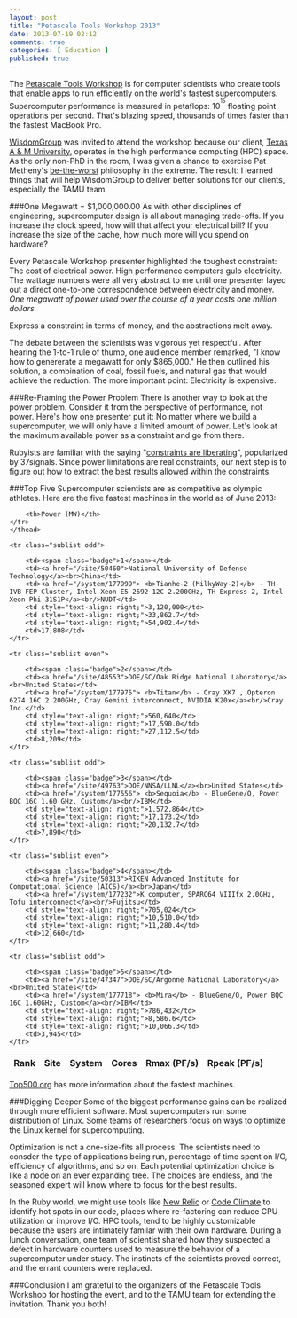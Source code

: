 ```yaml
---
layout: post
title: "Petascale Tools Workshop 2013"
date: 2013-07-19 02:12
comments: true
categories: [ Education ]
published: true
---
```

The [Petascale Tools Workshop](http://www.paradyn.org/CSCADS2013/index.html) is for computer scientists who create tools that enable apps to run efficiently on the world's fastest supercomputers. Supercomputer performance is measured in petaflops: 10<sup><sup>15</sup></sup> floating point operations per second. That's blazing speed, thousands of times faster than the fastest MacBook Pro. 
<!--more-->
[WisdomGroup](http://WisdomGroup.com) was invited to attend the workshop because our client, [Texas A & M University](http://www.wisdomgroup.com/case-studies/texas-am-university/), operates in the high performance computing (HPC) space. As the only non-PhD in the room, I was given a chance to exercise Pat Metheny's [be-the-worst](/blog/2013/07/17/pat-metheny-be-the-worst/) philosophy in the extreme. The result: I learned things that will help WisdomGroup to deliver better solutions for our clients, especially the TAMU team. 

###One Megawatt = $1,000,000.00
As with other disciplines of engineering, supercomputer design is all about managing trade-offs. If you increase the clock speed, how will that affect your electrical bill? If you increase the size of the cache, how much more will you spend on hardware?

Every Petascale Workshop presenter highlighted the toughest constraint: The cost of electrical power. High performance computers gulp electricity. The wattage numbers were all very abstract to me until one presenter layed out a direct one-to-one correspondence between electricity and money. _One megawatt of power used over the course of a year costs one million dollars._

Express a constraint in terms of money, and the abstractions melt away.

The debate between the scientists was vigorous yet respectful. After hearing the 1-to-1 rule of thumb, one audience member remarked, "I know how to genererate a megawatt for only $865,000." He then outlined his solution, a combination of coal, fossil fuels, and natural gas that would achieve the reduction. The more important point: Electricity is expensive.

###Re-Framing the Power Problem
There is another way to look at the power problem. Consider it from the perspective of performance, not power. Here's how one presenter put it: No matter where we build a supercomputer, we will only have a limited amount of power. Let's look at the maximum available power as a constraint and go from there.

Rubyists are familiar with the saying &#34;[constraints are liberating](http://gettingreal.37signals.com/ch03_Embrace_Constraints.php)&#34;, popularized by 37signals. Since power limitations are real constraints, our next step is to figure out how to extract the best results allowed within the constraints.

###Top Five
Supercomputer scientists are as competitive as olympic athletes. Here are the five fastest machines in the world as of June 2013:


<table class="table table-condensed">
	<thead>
	<tr>
		<th>Rank</th>
		<th>Site</th>
		<th>System</th>
		<th>Cores</th>
		<th>Rmax (PF/s)</th>
		<th>Rpeak (PF/s)</th>

		<th>Power (MW)</th>
	</tr>
	</thead>

	<tr class="sublist odd">

		<td><span class="badge">1</span></td>
		<td><a href="/site/50460">National University of Defense Technology</a><br>China</td>
		<td><a href="/system/177999"> <b>Tianhe-2 (MilkyWay-2)</b> - TH-IVB-FEP Cluster, Intel Xeon E5-2692 12C 2.200GHz, TH Express-2, Intel Xeon Phi 31S1P</a><br/>NUDT</td>
		<td style="text-align: right;">3,120,000</td>
		<td style="text-align: right;">33,862.7</td>
		<td style="text-align: right;">54,902.4</td>
		<td>17,808</td>
	</tr>

	<tr class="sublist even">

		<td><span class="badge">2</span></td>
		<td><a href="/site/48553">DOE/SC/Oak Ridge National Laboratory</a><br>United States</td>
		<td><a href="/system/177975"> <b>Titan</b> - Cray XK7 , Opteron 6274 16C 2.200GHz, Cray Gemini interconnect, NVIDIA K20x</a><br/>Cray Inc.</td>
		<td style="text-align: right;">560,640</td>
		<td style="text-align: right;">17,590.0</td>
		<td style="text-align: right;">27,112.5</td>
		<td>8,209</td>
	</tr>

	<tr class="sublist odd">

		<td><span class="badge">3</span></td>
		<td><a href="/site/49763">DOE/NNSA/LLNL</a><br>United States</td>
		<td><a href="/system/177556"> <b>Sequoia</b> - BlueGene/Q, Power BQC 16C 1.60 GHz, Custom</a><br/>IBM</td>
		<td style="text-align: right;">1,572,864</td>
		<td style="text-align: right;">17,173.2</td>
		<td style="text-align: right;">20,132.7</td>
		<td>7,890</td>
	</tr>

	<tr class="sublist even">

		<td><span class="badge">4</span></td>
		<td><a href="/site/50313">RIKEN Advanced Institute for Computational Science (AICS)</a><br>Japan</td>
		<td><a href="/system/177232">K computer, SPARC64 VIIIfx 2.0GHz, Tofu interconnect</a><br/>Fujitsu</td>
		<td style="text-align: right;">705,024</td>
		<td style="text-align: right;">10,510.0</td>
		<td style="text-align: right;">11,280.4</td>
		<td>12,660</td>
	</tr>

	<tr class="sublist odd">

		<td><span class="badge">5</span></td>
		<td><a href="/site/47347">DOE/SC/Argonne National Laboratory</a><br>United States</td>
		<td><a href="/system/177718"> <b>Mira</b> - BlueGene/Q, Power BQC 16C 1.60GHz, Custom</a><br/>IBM</td>
		<td style="text-align: right;">786,432</td>
		<td style="text-align: right;">8,586.6</td>
		<td style="text-align: right;">10,066.3</td>
		<td>3,945</td>
	</tr>
</table>

[Top500.org](http://top500.org) has more information about the fastest
machines.

###Digging Deeper
Some of the biggest performance gains can be realized through more efficient software. Most supercomputers run some distribution of Linux. Some teams of researchers focus on ways to optimize the Linux kernel for supercomputing.

Optimization is not a one-size-fits all process. The scientists need to consder the type of applications being run, percentage of time spent on I/O, efficiency of algorithms, and so on. Each potential optimization choice is like a node on an ever expanding tree. The choices are endless, and the seasoned expert will know where to focus for the best results.

In the Ruby world, we might use tools like [New Relic](http://newrelic.com) or [Code Climate](http://codeclimate.com) to identify hot spots in our code, places where re-factoring can reduce CPU utilization or improve I/O. HPC tools, tend to be highly customizable because the users are intimately familar with their own hardware. During a lunch conversation, one team of scientist shared how they suspected a defect in hardware counters used to measure the behavior of a supercomputer under study. The instincts of the scientists proved correct, and the errant counters were replaced.

###Conclusion
I am grateful to the organizers of the Petascale Tools Workshop for hosting the event, and to the TAMU team for extending the invitation. Thank you both!
